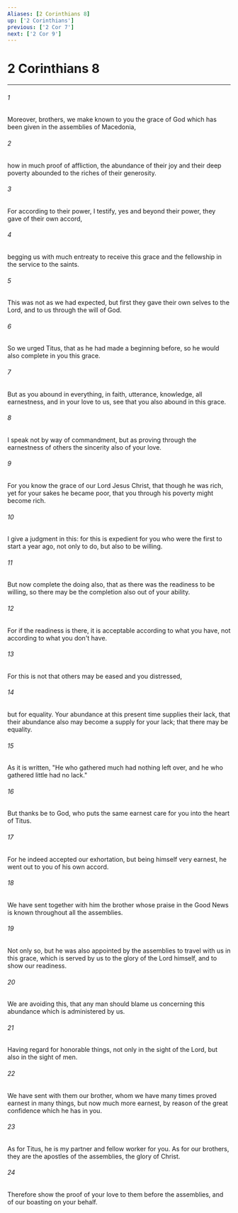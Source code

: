 ```yaml
---
Aliases: [2 Corinthians 8]
up: ['2 Corinthians']
previous: ['2 Cor 7']
next: ['2 Cor 9']
---
```

# 2 Corinthians 8
***





###### 1 

Moreover, brothers, we make known to you the grace of God which has been given in the assemblies of Macedonia, 



###### 2 

how in much proof of affliction, the abundance of their joy and their deep poverty abounded to the riches of their generosity. 



###### 3 

For according to their power, I testify, yes and beyond their power, they gave of their own accord, 



###### 4 

begging us with much entreaty to receive this grace and the fellowship in the service to the saints. 



###### 5 

This was not as we had expected, but first they gave their own selves to the Lord, and to us through the will of God. 



###### 6 

So we urged Titus, that as he had made a beginning before, so he would also complete in you this grace. 



###### 7 

But as you abound in everything, in faith, utterance, knowledge, all earnestness, and in your love to us, see that you also abound in this grace. 



###### 8 

I speak not by way of commandment, but as proving through the earnestness of others the sincerity also of your love. 



###### 9 

For you know the grace of our Lord Jesus Christ, that though he was rich, yet for your sakes he became poor, that you through his poverty might become rich. 



###### 10 

I give a judgment in this: for this is expedient for you who were the first to start a year ago, not only to do, but also to be willing. 



###### 11 

But now complete the doing also, that as there was the readiness to be willing, so there may be the completion also out of your ability. 



###### 12 

For if the readiness is there, it is acceptable according to what you have, not according to what you don't have. 



###### 13 

For this is not that others may be eased and you distressed, 



###### 14 

but for equality. Your abundance at this present time supplies their lack, that their abundance also may become a supply for your lack; that there may be equality. 



###### 15 

As it is written, "He who gathered much had nothing left over, and he who gathered little had no lack." 



###### 16 

But thanks be to God, who puts the same earnest care for you into the heart of Titus. 



###### 17 

For he indeed accepted our exhortation, but being himself very earnest, he went out to you of his own accord. 



###### 18 

We have sent together with him the brother whose praise in the Good News is known throughout all the assemblies. 



###### 19 

Not only so, but he was also appointed by the assemblies to travel with us in this grace, which is served by us to the glory of the Lord himself, and to show our readiness. 



###### 20 

We are avoiding this, that any man should blame us concerning this abundance which is administered by us. 



###### 21 

Having regard for honorable things, not only in the sight of the Lord, but also in the sight of men. 



###### 22 

We have sent with them our brother, whom we have many times proved earnest in many things, but now much more earnest, by reason of the great confidence which he has in you. 



###### 23 

As for Titus, he is my partner and fellow worker for you. As for our brothers, they are the apostles of the assemblies, the glory of Christ. 



###### 24 

Therefore show the proof of your love to them before the assemblies, and of our boasting on your behalf.

